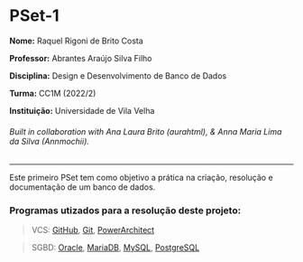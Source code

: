 # PSet-1

**Nome:** Raquel Rigoni de Brito Costa

**Professor:** Abrantes Araújo Silva Filho

**Disciplina:** Design e Desenvolvimento de Banco de Dados

**Turma:** CC1M (2022/2)

**Instituição:** Universidade de Vila Velha

###### Built in collaboration with Ana Laura Brito (aurahtml), & Anna Maria Lima da Silva (Annmochii).
---
Este primeiro PSet tem como objetivo a prática na criação, resolução e documentação de um banco de dados.

### Programas utizados para a resolução deste projeto:

> VCS:
> [GitHub](https://github.com),
> [Git](https://git-scm.com/),
> [PowerArchitect](https://bestofbi.com/architect-download/)

> SGBD:
> [Oracle](https://www.oracle.com/),
> [MariaDB](https://mariadb.org/),
> [MySQL](https://www.mysql.com/),
> [PostgreSQL](https://www.postgresql.org/)

